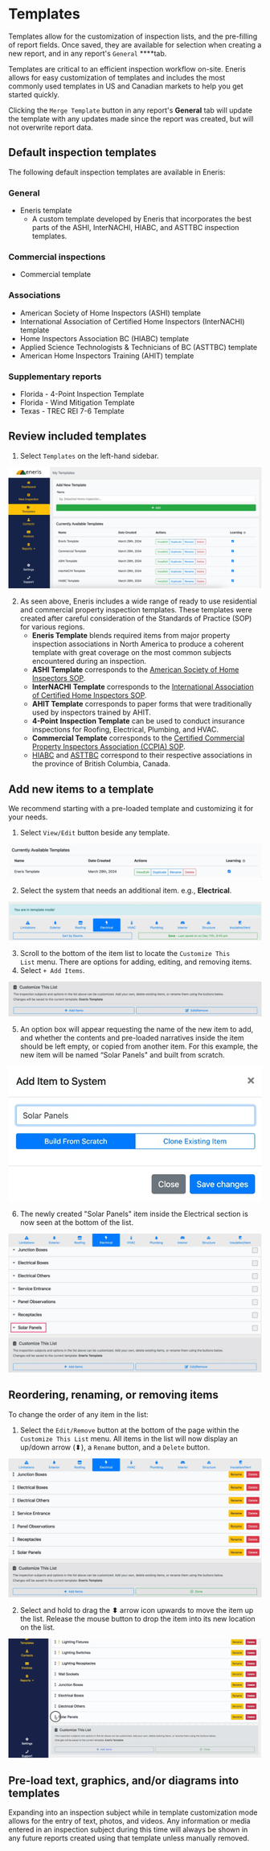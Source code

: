 # Templates

Templates allow for the customization of inspection lists, and the pre-filling of report fields. Once saved, they are available for selection when creating a new report, and in any report's `General` ****tab.

Templates are critical to an efficient inspection workflow on-site. Eneris allows for easy customization of templates and includes the most commonly used templates in US and Canadian markets to help you get started quickly.

Clicking the `Merge Template` button in any report's **General** tab will update the template with any updates made since the report was created, but will not overwrite report data.

## Default inspection templates

The following default inspection templates are available in Eneris:

### General

- Eneris template
    - A custom template developed by Eneris that incorporates the best parts of the ASHI, InterNACHI, HIABC, and ASTTBC inspection templates.

### Commercial inspections

- Commercial template

### Associations

- American Society of Home Inspectors (ASHI) template
- International Association of Certified Home Inspectors (InterNACHI) template
- Home Inspectors Association BC (HIABC) template
- Applied Science Technologists & Technicians of BC (ASTTBC) template
- American Home Inspectors Training (AHIT) template

### Supplementary reports

- Florida - 4-Point Inspection Template
- Florida - Wind Mitigation Template
- Texas - TREC REI 7-6 Template

## Review included templates

1. Select `Templates` on the left-hand sidebar.

![templates-1.webp](./img/templates-1.webp)

2. As seen above, Eneris includes a wide range of ready to use residential and commercial property inspection templates. These templates were created after careful consideration of the Standards of Practice (SOP) for various regions.
    - **Eneris Template** blends required items from major property inspection associations in North America to produce a coherent template with great coverage on the most common subjects encountered during an inspection.
    - **ASHI Template** corresponds to the [American Society of Home Inspectors SOP](https://www.homeinspector.org/Resources/Standard-of-Practice).
    - **InterNACHI** **Template** corresponds to the [International Association of Certified Home Inspectors SOP](https://www.nachi.org/sop.htm).
    - **AHIT Template** corresponds to paper forms that were traditionally used by inspectors trained by AHIT.
    - **4-Point** **Inspection Template** can be used to conduct insurance inspections for Roofing, Electrical, Plumbing, and HVAC.
    - **Commercial Template** corresponds to the [Certified Commercial Property Inspectors Association (CCPIA) SOP](https://ccpia.org/standards-of-practice/).
    - [HIABC](https://hiabc.ca/wp-content/uploads/2018/08/HIABC-Scope-of-Inspection.pdf) and [ASTTBC](https://asttbc.org/wp-content/uploads/2021/10/2016-Standards-of-Inspection.pdf) correspond to their respective associations in the province of British Columbia, Canada.

## Add new items to a template

We recommend starting with a pre-loaded template and customizing it for your needs.

1. Select `View/Edit` button beside any template.

![templates-2.webp](./img/templates-2.webp)

2. Select the system that needs an additional item. e.g., **Electrical**.    

![templates-3.webp](./img/templates-3.webp)

3. Scroll to the bottom of the item list to locate the `Customize This List` menu. There are options for adding, editing, and removing items.
4. Select `+ Add Items`.

![templates-4.webp](./img/templates-4.webp)

5. An option box will appear requesting the name of the new item to add, and whether the contents and pre-loaded narratives inside the item should be left empty, or copied from another item. For this example, the new item will be named “Solar Panels" and built from scratch.
    
![templates-5.webp](./img/templates-5.webp)
    
6. The newly created "Solar Panels" item inside the Electrical section is now seen at the bottom of the list.

![templates-6.webp](./img/templates-6.webp)    

## Reordering, renaming, or removing items

To change the order of any item in the list:

1. Select the `Edit/Remove` button at the bottom of the page within the `Customize This List` menu. All items in the list will now display an up/down  arrow (⬍), a `Rename` button, and a `Delete` button.

![templates-7.webp](./img/templates-7.webp)

2. Select and hold to drag the **⬍** arrow icon upwards to move the item up the list. Release the mouse button to drop the item into its new location on the list.

![templates-8.gif](./img/templates-8.gif)

## Pre-load text, graphics, and/or diagrams into templates

Expanding into an inspection subject while in template customization mode allows for the entry of text, photos, and videos. Any information or media entered in an inspection subject during this time will always be shown in any future reports created using that template unless manually removed.

